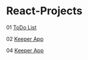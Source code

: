 # React-Projects
01  [ToDo List](https://p2s5sz.csb.app/)

02  [Keeper App](https://rddd6r.csb.app/)

04  [Keeper App](https://dazzling-alfajores-4927dc.netlify.app/)
